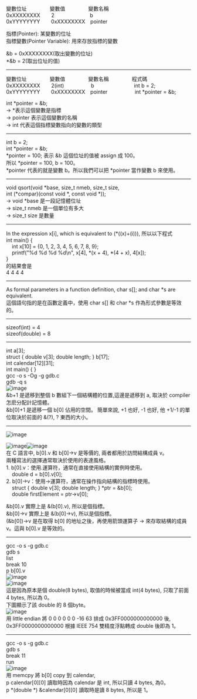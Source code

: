 變數位址&nbsp;&nbsp;&nbsp;&nbsp;&nbsp;&nbsp;&nbsp;&nbsp;&nbsp;&nbsp;&nbsp;&nbsp;&nbsp;&nbsp;&nbsp;&nbsp;變數值&nbsp;&nbsp;&nbsp;&nbsp;&nbsp;&nbsp;&nbsp;&nbsp;&nbsp;&nbsp;&nbsp;&nbsp;&nbsp;&nbsp;&nbsp;&nbsp;變數名稱  
0xXXXXXXXX&nbsp;&nbsp;&nbsp;&nbsp;&nbsp;&nbsp;&nbsp;&thinsp;2&nbsp;&nbsp;&nbsp;&nbsp;&nbsp;&nbsp;&nbsp;&nbsp;&nbsp;&nbsp;&nbsp;&nbsp;&nbsp;&nbsp;&nbsp;&nbsp;&nbsp;&nbsp;&nbsp;&nbsp;&nbsp;&nbsp;&nbsp;&nbsp;&thinsp;b   
0xYYYYYYYY&nbsp;&nbsp;&nbsp;&nbsp;&nbsp;&nbsp;&nbsp;&thinsp;0xXXXXXXXX&nbsp;&nbsp;&nbsp;&thinsp;pointer


  
  
指標(Pointer): 某變數的位址  
指標變數(Pointer Variable): 用來存放指標的變數  

&b = 0xXXXXXXXX(取出變數的位址)  
*&b = 2(取出位址的值)  
  
-------------------------------------------------------------  
  
變數位址&nbsp;&nbsp;&nbsp;&nbsp;&nbsp;&nbsp;&nbsp;&nbsp;&nbsp;&nbsp;&nbsp;&nbsp;&nbsp;&nbsp;&nbsp;&nbsp;變數值&nbsp;&nbsp;&nbsp;&nbsp;&nbsp;&nbsp;&nbsp;&nbsp;&nbsp;&nbsp;&nbsp;&nbsp;&nbsp;&nbsp;&nbsp;&nbsp;變數名稱&nbsp;&nbsp;&nbsp;&nbsp;&nbsp;&nbsp;&nbsp;&nbsp;&nbsp;&nbsp;&nbsp;&nbsp;&nbsp;&nbsp;&nbsp;&nbsp;程式碼  
0xXXXXXXXX&nbsp;&nbsp;&nbsp;&nbsp;&nbsp;&nbsp;&nbsp;&thinsp;2(int)&nbsp;&nbsp;&nbsp;&nbsp;&nbsp;&nbsp;&nbsp;&nbsp;&nbsp;&nbsp;&nbsp;&nbsp;&nbsp;&nbsp;&nbsp;&nbsp;&nbsp;&nbsp;&thinsp;b&nbsp;&nbsp;&nbsp;&nbsp;&nbsp;&nbsp;&nbsp;&nbsp;&nbsp;&nbsp;&nbsp;&nbsp;&nbsp;&nbsp;&nbsp;&nbsp;&nbsp;&nbsp;&nbsp;&nbsp;&nbsp;&nbsp;&nbsp;&nbsp;&nbsp;&nbsp;&nbsp;&thinsp;int b = 2;  
0xYYYYYYYY&nbsp;&nbsp;&nbsp;&nbsp;&nbsp;&nbsp;&nbsp;&thinsp;0xXXXXXXXX&nbsp;&nbsp;&nbsp;&thinsp;pointer&nbsp;&nbsp;&nbsp;&nbsp;&nbsp;&nbsp;&nbsp;&nbsp;&nbsp;&nbsp;&nbsp;&nbsp;&nbsp;&nbsp;&nbsp;&nbsp;&nbsp;&nbsp;&nbsp;int *pointer = &b;  
  
int *pointer = &b;  
-> *表示這個變數是指標  
-> pointer 表示這個變數的名稱  
-> int 代表這個指標變數指向的變數的類型  
  
-------------------------------------------------------------  
  
int b = 2;  
int *pointer = &b;  
*pointer = 100; 表示 &b 這個位址的值被 assign 成 100。  
所以 *pointer = 100, b = 100。  
*pointer 代表的就是變數 b。所以我們可以把 *pointer 當作變數 b 來使用。  
  
-------------------------------------------------------------  
  
void qsort(void *base, size_t nmeb, size_t size,  
           int (*compar)(const void *, const void *));  
-> void *base 是一段記憶體位址  
-> size_t nmeb 是一個單位有多大  
-> size_t size 是數量  

-------------------------------------------------------------  

In the expression x[i], which is equivalent to (*((x)+(i))), 所以以下程式  
int main() {  
&nbsp;&nbsp;&nbsp;&nbsp;int x[10] = {0, 1, 2, 3, 4, 5, 6, 7, 8, 9};  
&nbsp;&nbsp;&nbsp;&nbsp;printf("%d %d %d %d\n", x[4], *(x + 4), *(4 + x), 4[x]);  
}  
的結果會是  
4&nbsp;4&nbsp;4&nbsp;4  
  
-------------------------------------------------------------  
  
As formal parameters in a function definition, char s[]; and char *s are equivalent.  
這個語句指的是在函數定義中，使用 char s[] 和 char *s 作為形式參數是等效的。  
  
-------------------------------------------------------------  
  
sizeof(int) = 4  
sizeof(double) = 8
  
-------------------------------------------------------------  
  
int a[3];  
struct { double v[3]; double length; } b[17];  
int calendar[12][31];  
int main() { }  
gcc -o s -Og -g gdb.c  
gdb -q s  
![image](https://github.com/OuO333333/jserv-linux-kernel-internals-study/assets/37506309/ecd3fff1-b0d6-405b-bb77-655200250f67)  
&b+1 是遞移到整個 b 數組下一個結構體的位置,這邊是遞移到 a, 取決於 compiler 怎麽分配計記憶體。  
&b[0]+1 是遞移一個 b[0] 佔用的空間。
簡單來說, +1 也好, -1 也好, 他 +1/-1 的單位取決於前面的 &(?), ? 東西的大小。  
  
-------------------------------------------------------------  
  
![image](https://github.com/OuO333333/jserv-linux-kernel-internals-study/assets/37506309/43a7cca7-0e72-4fa2-ad9e-1af10641409d)  

![image](https://github.com/OuO333333/jserv-linux-kernel-internals-study/assets/37506309/74560aa8-2269-428a-aeed-6c252f1e59b4)![image](https://github.com/OuO333333/jserv-linux-kernel-internals-study/assets/37506309/1f005f2e-bf62-402c-839d-ae8d2d93e6b7)  
在 C 語言中, b[0].v 和 b[0]->v 是等價的, 兩者都用於訪問結構成員 v。  
兩種寫法的選擇通常取決於使用的表達風格。  
1\. b[0].v：使用.運算符，通常在直接使用結構的實例時使用。  
&nbsp;&nbsp;&nbsp;&nbsp;double d = b[0].v[0];  
2\. b[0]->v：使用->運算符，通常在操作指向結構的指標時使用。  
&nbsp;&nbsp;&nbsp;&nbsp;struct { double v[3]; double length; } *ptr = &b[0];  
&nbsp;&nbsp;&nbsp;&nbsp;double firstElement = ptr->v[0];  

 &b[0].v 實際上是 &(b[0].v), 所以是個指標。  
 &b[0]->v 實際上是 &(b[0]->v), 所以是個指標。  
 (&b[0])->v 是在取得 b[0] 的地址之後，再使用箭頭運算子 -> 來存取結構的成員 v。這與 b[0].v 是等效的。  
  
-------------------------------------------------------------  
  
gcc -o s -g gdb.c  
gdb s  
list  
break 10  
p b[0].v  
![image](https://github.com/OuO333333/jserv-linux-kernel-internals-study/assets/37506309/679a7202-34a6-4364-9d47-19635fd24f70)  
![image](https://github.com/OuO333333/jserv-linux-kernel-internals-study/assets/37506309/901b604f-46c7-41c5-8b7a-ea2f5f640260)  
這是因為原本是個 double(8 bytes), 取值的時候被當成 int(4 bytes), 只取了前面 4 bytes, 所以為 0。  
下圖顯示了該 double 的 8 個byte。  
![image](https://github.com/OuO333333/jserv-linux-kernel-internals-study/assets/37506309/3c35fa3b-5750-4616-9961-7ce2b4d084f2)  
用 little endian 將 0	0	0	0	0	0	-16	63 排成 0x3FF0000000000000 後, 0x3FF0000000000000 根據 IEEE 754 雙精度浮點轉成 double 後即為 1。  
  
-------------------------------------------------------------  

gcc -o s -g gdb.c  
gdb s  
break 11  
run  
![image](https://github.com/OuO333333/jserv-linux-kernel-internals-study/assets/37506309/4918e790-6192-456d-870d-e95ce34049e2)  
用 memcpy 將 b[0] copy 到 calendar,  
p calendar[0][0] 讀取時因為 calendar 是 int, 所以只讀 4 bytes, 為0。  
p *(double *) &calendar[0][0] 讀取時是讀 8 bytes, 所以是 1。


